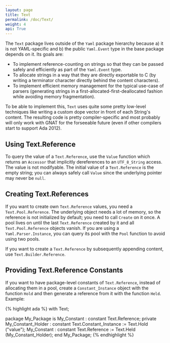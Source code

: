 ```yaml
---
layout: page
title: Text
permalink: /doc/Text/
weight: 4
api: True
---
```


The `Text` package lives outside of the `Yaml` package hierarchy because a) it
is not YAML-specific and b) the public `Yaml.Event` type in the base package
depends on it. Its goals are:

 * To implement reference-counting on strings so that they can be passed safely
   and efficiently as part of the `Yaml.Event` type.
 * To allocate strings in a way that they are directly exportable to C
   (by writing a terminator character directly behind the content characters).
 * To implement efficient memory management for the typical use-case of parsers
   (generating strings in a first-allocated-first-deallocated fashion while
   avoiding memory fragmentation).

To be able to implement this, `Text` uses quite some pretty low-level techniques
like writing a custom dope vector in front of each String's content. The
resulting code is pretty compiler-specific and most probably will only work with
GNAT for the forseeable future (even if other compilers start to support
Ada 2012).

## Using Text.Reference

To query the value of a `Text.Reference`, use the `Value` function which returns
an `Accessor` that implicitly dereferences to an `UTF_8_String` access. The
value is not modifyable. The initial value of a `Text.Reference` is the empty
string; you can always safely call `Value` since the underlying pointer may
never be `null`.

## Creating Text.References

If you want to create own `Text.Reference` values, you need a
`Text.Pool.Reference`. The underlying object needs a lot of memory, so the
reference is not initialized by default; you need to call `Create` on it once.
A pool lives on until the last `Text.Reference` created by it and all
`Text.Pool.Reference` objects vanish. If you are using a `Yaml.Parser.Instance`,
you can query its pool with the `Pool` function to avoid using two pools.

If you want to create a `Text.Reference` by subsequently appending content, use
`Text.Builder.Reference`.

## Providing Text.Reference Constants

If you want to have package-level constants of `Text.Reference`, instead of
allocating them in a pool, create a `Constant_Instance` object with the function
`Hold` and then generate a reference from it with the function `Held`. Example:

{% highlight ada %}
with Text;

package My_Package is
   My_Constant : constant Text.Reference;
private
   My_Constant_Holder : constant Text.Constant_Instance := Text.Hold ("value");
   My_Constant : constant Text.Reference := Text.Held (My_Constant_Holder);
end My_Package;
{% endhighlight %}

